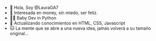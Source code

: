 - 👋 Hola, Soy @LauraGA7
- 👀 Interesada en money, sin miedo, ser feliz.
- 👶🏼 Baby Dev in Python
- 🦥 Actualizando conocimientos en HTML, CSS, Javascript
- 🐱 La mente que se abre a una nueva idea, jamás volverá a su tamaño original...

<!---
LauraGA7/LauraGA7 is a ✨ special ✨ repository because its `README.md` (this file) appears on your GitHub profile.
You can click the Preview link to take a look at your changes.
--->

